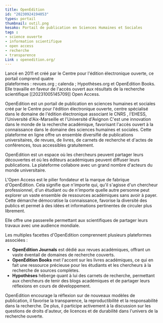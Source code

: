 ```yaml
---
title: OpenEdition
id: "20230924194053"
types: portail
thumbnail: outil.png
kesako: Portail de publication en Sciences Humaines et Sociales
tags : 
- science ouverte
- information scientifique
- open access
- recherche
- transparence
Link : openedition.org/
---
```


Lancé en 2011 et créé par le Centre pour l'édition électronique ouverte, ce portail comprend quatre plateformes : revues.org ; calenda ; Hypothèses.org et OpenEdition Books. Elle travaille en faveur de l'accès ouvert aux résultats de la recherche scientifique [[20231005145709]] Open Access.

OpenEdition est un portail de publication en sciences humaines et sociales créé par le Centre pour l'édition électronique ouverte, centre spécialisé dans le domaine de l'édition électronique associant le CNRS , l'EHESS, l'Université d'Aix-Marseille  et l'Université d'Avignon
C'est une innovation dans le monde de la recherche académique, favorisant l'accès ouvert à la connaissance dans le domaine des sciences humaines et sociales. Cette plateforme en ligne offre un ensemble diversifié de publications universitaires, de revues, de livres, de carnets de recherche et d'actes de conférences, tous accessibles gratuitement.

OpenEdition est un espace où les chercheurs peuvent partager leurs découvertes et où les éditeurs académiques peuvent diffuser leurs publications. La plateforme collabore avec un grand nombre d'acteurs du monde universitaire.

L'Open Access est le pilier fondateur et la marque de fabrique d'OpenEdition. Cela signifie que n'importe qui, qu'il s'agisse d'un chercheur professionnel, d'un étudiant ou de n'importe quelle autre personne peut explorer un vaste ensemble de ressources académiques sans avoir à payer. Cette démarche démocratise la connaissance, favorise la diversité des publics et permet à des idées et informations pertinentes de circuler plus librement.

Elle offre une passerelle permettant aux scientifiques de partager leurs travaux avec une audience mondiale. 

Les multiples facettes d'OpenEdition comprennent plusieurs plateformes associées : 
- **OpenEdition Journals** est dédié aux revues académiques, offrant un vaste éventail de domaines de recherche couverts.
- **OpenEdition Books** met l'accent sur les livres académiques, ce qui en fait une ressource précieuse pour les étudiants et les chercheurs à la recherche de sources complètes.
- **Hypothèses** héberge quant à lui des carnets de recherche, permettant aux chercheurs de tenir des blogs académiques et de partager leurs réflexions en cours de développement.

OpenEdition encourage la réflexion sur de nouveaux modèles de publication, il favorise la transparence, la reproductibilité et la responsabilité dans la recherche. 
De plus, il participe activement à la discussion sur les questions de droits d'auteur, de licences et de durabilité dans l'univers de la recherche ouverte.
